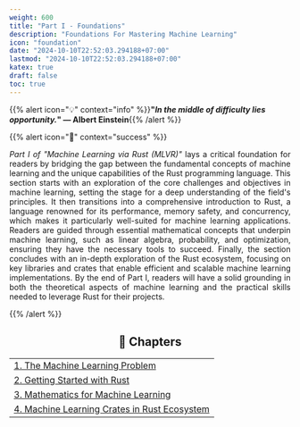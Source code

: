 ```yaml
---
weight: 600
title: "Part I - Foundations"
description: "Foundations For Mastering Machine Learning"
icon: "foundation"
date: "2024-10-10T22:52:03.294188+07:00"
lastmod: "2024-10-10T22:52:03.294188+07:00"
katex: true
draft: false
toc: true
---
```


{{% alert icon="💡" context="info" %}}<strong>"<em>In the middle of difficulty lies opportunity.</em>" — Albert Einstein</strong>{{% /alert %}}

{{% alert icon="📘" context="success" %}}

<p style="text-align: justify;">
<em>Part I of "Machine Learning via Rust (MLVR)"</em> lays a critical foundation for readers by bridging the gap between the fundamental concepts of machine learning and the unique capabilities of the Rust programming language. This section starts with an exploration of the core challenges and objectives in machine learning, setting the stage for a deep understanding of the field's principles. It then transitions into a comprehensive introduction to Rust, a language renowned for its performance, memory safety, and concurrency, which makes it particularly well-suited for machine learning applications. Readers are guided through essential mathematical concepts that underpin machine learning, such as linear algebra, probability, and optimization, ensuring they have the necessary tools to succeed. Finally, the section concludes with an in-depth exploration of the Rust ecosystem, focusing on key libraries and crates that enable efficient and scalable machine learning implementations. By the end of Part I, readers will have a solid grounding in both the theoretical aspects of machine learning and the practical skills needed to leverage Rust for their projects.
</p>

{{% /alert %}}

<center>

## **🧠 Chapters**

</center>

<div class="container mt-4">
    <div class="row">
        <div class="col-md-12">
            <table class="table table-hover">
                <tbody>
                    <tr>
                        <td><a href="/docs/part-i/chapter-1/" class="text-decoration-none">1. The Machine Learning Problem</a></td>
                    </tr>
                    <tr>
                        <td><a href="/docs/part-i/chapter-2/" class="text-decoration-none">2. Getting Started with Rust</a></td>
                    </tr>
                    <tr>
                        <td><a href="/docs/part-i/chapter-3/" class="text-decoration-none">3. Mathematics for Machine Learning</a></td>
                    </tr>
                    <tr>
                        <td><a href="/docs/part-i/chapter-4/" class="text-decoration-none">4. Machine Learning Crates in Rust Ecosystem</a></td>
                    </tr>
                </tbody>
            </table>
        </div>
    </div>
</div>
